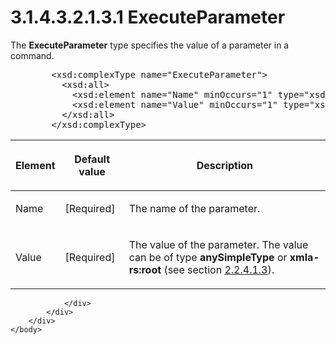 <html dir="LTR" xmlns:mshelp="http://msdn.microsoft.com/mshelp" xmlns:ddue="http://ddue.schemas.microsoft.com/authoring/2003/5" xmlns:xlink="http://www.w3.org/1999/xlink" xmlns:tool="http://www.microsoft.com/tooltip">
    <head>
        <meta http-equiv="Content-Type" content="text/html; CHARSET=utf-8"></meta>
        <meta name="save" content="history"></meta>
        <title>3.1.4.3.2.1.3.1 ExecuteParameter</title>
        <xml>
            <mshelp:toctitle title="3.1.4.3.2.1.3.1 ExecuteParameter"></mshelp:toctitle>
            <mshelp:rltitle title="[MS-SSAS]: ExecuteParameter"></mshelp:rltitle>
            <mshelp:keyword index="A" term="18464f0e-5daa-46f8-bd17-b38ecb8a33bb"></mshelp:keyword>
            <mshelp:attr name="DCSext.ContentType" value="open specification"></mshelp:attr>
            <mshelp:attr name="AssetID" value="18464f0e-5daa-46f8-bd17-b38ecb8a33bb"></mshelp:attr>
            <mshelp:attr name="TopicType" value="kbRef"></mshelp:attr>
            <mshelp:attr name="DCSext.Title" value="[MS-SSAS]: ExecuteParameter" />
        </xml>
    </head>
    <body>
        <div id="header">
            <h1 class="heading">3.1.4.3.2.1.3.1 ExecuteParameter</h1>
        </div>
        <div id="mainSection">
            <div id="mainBody">
                <div id="allHistory" class="saveHistory"></div>
                <div id="sectionSection0" class="section" name="collapseableSection">
                    

<p>The <b>ExecuteParameter</b> type specifies the value of a
parameter in a command.</p>

<dl>
<dd>
<div><pre>   &lt;xsd:complexType name=&quot;ExecuteParameter&quot;&gt;
     &lt;xsd:all&gt;
       &lt;xsd:element name=&quot;Name&quot; minOccurs=&quot;1&quot; type=&quot;xsd:string&quot; /&gt;
       &lt;xsd:element name=&quot;Value&quot; minOccurs=&quot;1&quot; type=&quot;xsd:anyType&quot; /&gt;
     &lt;/xsd:all&gt;
   &lt;/xsd:complexType&gt;
</pre></div>
</dd></dl>

<table>
 <thead>
  <tr>
   <th>
   <p>Element</p>
   </th>
   <th>
   <p>Default value</p>
   </th>
   <th>
   <p>Description</p>
   </th>
  </tr>
 </thead>
 <tr>
  <td>
  <p>Name</p>
  </td>
  <td>
  <p>[Required]</p>
  </td>
  <td>
  <p>The name of the parameter.</p>
  </td>
 </tr>
 <tr>
  <td>
  <p>Value</p>
  </td>
  <td>
  <p>[Required]</p>
  </td>
  <td>
  <p>The value of the parameter. The value can be of type <b>anySimpleType</b>
  or <b>xmla-rs:root</b> (see section <a href="860014a9-5c85-4f38-bd6b-3c5c1d4403a1.html">2.2.4.1.3</a>).</p>
  </td>
 </tr>
</table>

<p> </p>


                </div>
            </div>
        </div>
    </body>
</html>